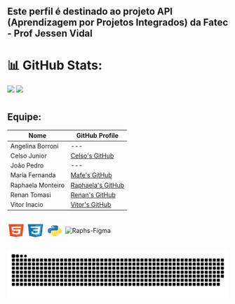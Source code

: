 ## Este perfil é destinado ao projeto API (Aprendizagem por Projetos Integrados) da Fatec - Prof Jessen Vidal 

# 📊 GitHub Stats:
<img src="https://github-readme-stats-wheat-two-53.vercel.app/api?username=nomadesfatec&theme=midnight-purple&hide_border=false&include_all_commits=false&count_private=false"  width="364px" /> <img src="https://github-readme-streak-stats.herokuapp.com/?user=nomadesfatec&theme=midnight-purple&hide_border=false"  width="400px" />

#
## Equipe:

| Nome | GitHub Profile |
| --- | --- |
|Angelina Borroni | --- |
| Celso Junior |  [Celso's GitHub](https://github.com/celsick) |
| João Pedro | --- | 
| Maria Fernanda |  [Mafe's GitHub](https://github.com/Madhs31) |
| Raphaela Monteiro | [Raphaela's GitHub](https://github.com/raphaelamonteiro) |
| Renan Tomasi |  [Renan's GitHub](https://github.com/renan21-tg) |
| Vitor Inacio | [Vitor's GitHub](https://github.com/VitorRibeiro024) | 

 
<div style="display: inline_block"><br>
  
  <img align="center" alt="Raphs-HTML" height="30" width="40" src="https://raw.githubusercontent.com/devicons/devicon/master/icons/html5/html5-original.svg">
  
  <img align="center" alt="Raphs-CSS" height="30" width="40" src="https://raw.githubusercontent.com/devicons/devicon/master/icons/css3/css3-original.svg">
  
  <img align="center" alt="Raphs-Python" height="30" width="40" src="https://raw.githubusercontent.com/devicons/devicon/master/icons/python/python-original.svg">
  <img align="center" alt="Raphs-Figma" height="30" width="40" src="https://cdn.jsdelivr.net/gh/devicons/devicon/icons/figma/figma-original.svg">      
</div>

###

##

<picture>
  <source media="(prefers-color-scheme: dark)" srcset="https://raw.githubusercontent.com/platane/platane/output/github-contribution-grid-snake-dark.svg">
  <source media="(prefers-color-scheme: light)" srcset="https://raw.githubusercontent.com/platane/platane/output/github-contribution-grid-snake.svg">
  <img alt="github contribution grid snake animation" src="https://raw.githubusercontent.com/platane/platane/output/github-contribution-grid-snake.svg">
</picture>

